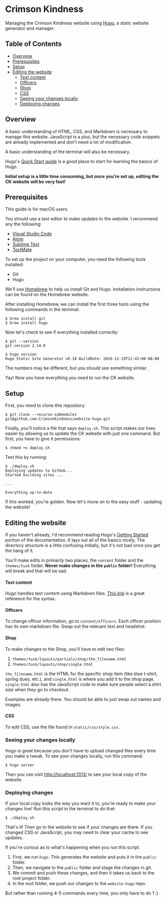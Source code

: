 # Crimson Kindness
Managing the Crimson Kindness website using [Hugo](https://gohugo.io), a static
website generator and manager.

## Table of Contents
- [Overview](#overview)
- [Prerequisites](#prerequisites)
- [Setup](#setup)
- [Editing the website](#editing-the-website)
    - [Text content](#text-content)
    - [Officers](#officers)
    - [Shop](#shop)
    - [CSS](#css)
  - [Seeing your changes locally](#seeing-your-changes-locally)
  - [Deploying changes](#deploying-changes)

## Overview
A basic understanding of HTML, CSS, and Markdown is necessary to manage this
website. JavaScript is a plus, but the necessary code snippets are already
implemented and don't need a lot of modification.

A basic understanding of the terminal will also be necessary.

Hugo's [Quick Start guide](https://gohugo.io/getting-started/quick-start/) is a
good place to start for learning the basics of Hugo.

**Initial setup is a little time consuming, but once you're set up, editing
the CK website will be very fast!**

## Prerequisites
This guide is for macOS users.

You should use a text editor to make updates to the website. I recommend any the
following:

- [Visual Studio Code](https://code.visualstudio.com/)
- [Atom](https://atom.io/)
- [Sublime Text](https://www.sublimetext.com/)
- [TextMate](https://macromates.com/)

To set up the project on your computer, you need the following tools installed:

- Git
- Hugo
<!-- - Node -->
<!-- - Sass -->
<!-- - Gulp -->

We'll use [Homebrew](https://brew.sh/) to help us install Git and Hugo. Installation instructions can be found on the Homebrew website.

After installing Homebrew, we can install the first three tools using the
following commands in the terminal:

```
$ brew install git
$ brew install hugo
```

Now let's check to see if everything installed correctly:
```
$ git --version
git version 2.14.0

$ hugo version
Hugo Static Site Generator v0.18 BuildDate: 2016-12-19T12:43:00-08:00
```

The numbers may be different, but you should see something similar.
<!-- Now,
we'll use NPM (node) to install [Gulp]():

```
$ npm install gulp-cli -g
```

If that doesn't work, try `sudo`-ing it:
```
$ sudo npm install gulp-cli -g
```

To make sure everything went well:
```
$ gulp -v
[19:12:17] CLI version 1.2.2
[19:12:17] Local version 3.9.1
```
[This website](https://travismaynard.com/writing/getting-started-with-gulp)
has a more in-depth tutorial about using Gulp.

Finally, we'll use Ruby (comes installed onmacOS) to install [Sass](http://sass-lang.com/install):
```
$ sudo gem install sass
```

And to verify:
```
$ sass -v
Sass 3.4.23 (Selective Steve)
``` -->

Yay! Now you have everything you need to run the CK website.

## Setup
First, you need to clone this repository:
```
$ git clone --recurse-submodules git@github.com:CrimsonKindness/website-hugo.git
```

<!-- Now, let's initialize our required node packages. This command reads the
`package.json` file and installs what we need:
```
$ npm install
```

To make sure this worked, run this command:
```
$ gulp watch
[19:26:32] Using gulpfile ~/website-hugo/gulpfile.js
[19:26:32] Starting 'watch'...
``` -->

Finally, you'll notice a file that says `deploy.sh`. This script makes our
lives easier by allowing us to update the CK website with just one command.
But first, you have to give it permissions:
```
$ chmod +x deploy.sh
```
Test this by running:
```
$ ./deploy.sh
Deploying updates to GitHub...
Started building sites ...

...

Everything up-to-date
```

If this worked, you're golden. Now let's move on to the easy stuff - updating
the website!

## Editing the website

If you haven't already, I'd recommend reading Hugo's [Getting Started](https://gohugo.io/getting-started/)
portion of the documentation. It lays out all of the basics nicely. The
directory structure is a little confusing initially, but it's not bad once
you get the hang of it.

You'll make edits in primarily two places, the `content` folder and the
`themes/tusk` folder. **Never make changes in the `public` folder!**
Everything will break and that will be sad.

#### Text content
Hugo handles text content using Markdown files. [This link](https://github.com/adam-p/markdown-here/wiki/Markdown-Cheatsheet) is a great
reference for the syntax.

#### Officers
To change officer information, go to `content/officers`. Each officer position
has its own markdown file. Swap out the relevant text and headshot.

#### Shop
To make changes to the Shop, you'll have to edit two files:
1. `themes/tusk/layouts/partials/shop/the_filename.html`
2. `themes/tusk/layouts/shop/single.html`

`the_filename.html` is the HTML for the specific shop item (like blue t-shirt,
spring dues, etc.), and `single.html` is where you add it to the shop page.
`single.html` also has the JavaScript code to make sure people select a shirt
size when they go to checkout.

Examples are already there. You should be able to just swap out names and images.

#### CSS
To edit CSS, use the file found in `static/css/style.css`.
<!-- This is a Sass file,
which makes editing CSS way easier and more organized. Sass is a preprocessor
for CSS.

To see changes reflected, you have to compile the Sass file whenever you
change it:
```
$ sass _site/style.scss static/css/style.css
```
But, you can use Gulp to do this for you automatically. While Gulp
is running, it will compile the Sass file every time you save `style.scss`:
```
$ gulp watch
``` -->


### Seeing your changes locally
Hugo is great because you don't have to upload changed files every time you
make a tweak. To see your changes locally, run this command:
```
$ hugo server
```
Then you can visit [http://localhost:1313/](http://localhost:1313/) to see your
local copy of the website.

### Deploying changes
If your local copy looks the way you want it to, you're ready to make your
changes live! Run this script in the terminal to do that:
```
$ ./deploy.sh
```
That's it! Then go to the website to see if your changes are there. If you
changed CSS or JavaScript, you may need to clear your cache to see updates.

If you're curious as to what's happening when you run this script:
1. First, we run `hugo`. This generates the website and puts it in the `public` folder.
2. Then, we navigate to the `public` folder and stage the changes in git.
3. We commit and push these changes, and then it takes us back to the root project folder.
4. In the root folder, we push our changes to the `website-hugo` repo.

But rather than running 4-5 commands every time, you only have to do 1 :)
